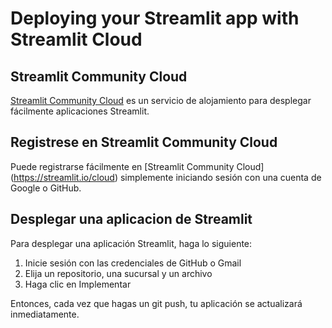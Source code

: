 # Deploying your Streamlit app with Streamlit Cloud

## Streamlit Community Cloud

[Streamlit Community Cloud](https://streamlit.io/cloud) es un servicio de alojamiento para desplegar fácilmente aplicaciones Streamlit.

## Registrese en Streamlit Community Cloud

Puede registrarse fácilmente en [Streamlit Community Cloud] (https://streamlit.io/cloud) simplemente iniciando sesión con una cuenta de Google o GitHub.

## Desplegar una aplicacion de Streamlit

Para desplegar una aplicación Streamlit, haga lo siguiente:
1. Inicie sesión con las credenciales de GitHub o Gmail
2. Elija un repositorio, una sucursal y un archivo
3. Haga clic en Implementar

Entonces, cada vez que hagas un git push, tu aplicación se actualizará inmediatamente.
